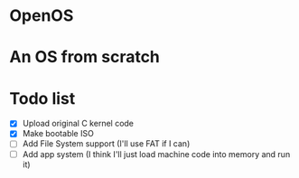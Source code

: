 # OpenOS
# An OS from scratch
# Todo list
- [x] Upload original C kernel code
- [x] Make bootable ISO
- [ ] Add File System support (I'll use FAT if I can)
- [ ] Add app system (I think I'll just load machine code into memory and run it)
